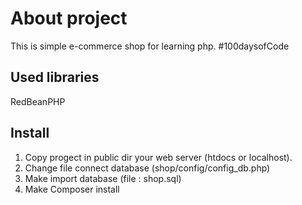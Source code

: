 # About project

This is simple e-commerce shop for learning php. #100daysofCode

## Used libraries

RedBeanPHP

## Install

1. Сopy progect in public dir your web server (htdocs or localhost).
2. Change file connect database (shop/config/config_db.php)
2. Make import database (file : shop.sql)
3. Make Composer install


